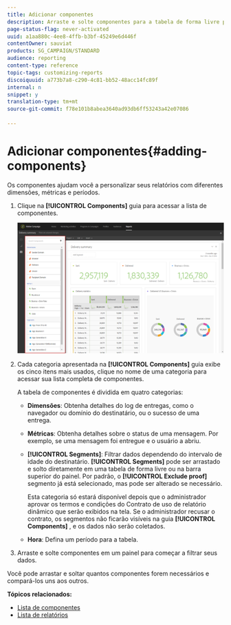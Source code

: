 ```yaml
---
title: Adicionar componentes
description: Arraste e solte componentes para a tabela de forma livre para começar a filtrar seus dados e criar seu relatório.
page-status-flag: never-activated
uuid: a1aa880c-4ee8-4ffb-b3bf-45249e6d446f
contentOwner: sauviat
products: SG_CAMPAIGN/STANDARD
audience: reporting
content-type: reference
topic-tags: customizing-reports
discoiquuid: a773b7a8-c290-4c81-bb52-48acc14fc89f
internal: n
snippet: y
translation-type: tm+mt
source-git-commit: f78e101b8abea3640ad93db6ff53243a42e07086

---
```



# Adicionar componentes{#adding-components}

Os componentes ajudam você a personalizar seus relatórios com diferentes dimensões, métricas e períodos.

1. Clique na **[!UICONTROL Components]** guia para acessar a lista de componentes.

   ![](assets/dynamic_report_components.png)

1. Cada categoria apresentada na **[!UICONTROL Components]** guia exibe os cinco itens mais usados, clique no nome de uma categoria para acessar sua lista completa de componentes.

   A tabela de componentes é dividida em quatro categorias:

   * **Dimensões**: Obtenha detalhes do log de entregas, como o navegador ou domínio do destinatário, ou o sucesso de uma entrega.
   * **Métricas**: Obtenha detalhes sobre o status de uma mensagem. Por exemplo, se uma mensagem foi entregue e o usuário a abriu.
   * **[!UICONTROL Segments]**: Filtrar dados dependendo do intervalo de idade do destinatário. **[!UICONTROL Segments]** pode ser arrastado e solto diretamente em uma tabela de forma livre ou na barra superior do painel. Por padrão, o **[!UICONTROL Exclude proof]** segmento já está selecionado, mas pode ser alterado se necessário.

      Esta categoria só estará disponível depois que o administrador aprovar os termos e condições do Contrato de uso de relatório dinâmico que serão exibidos na tela. Se o administrador recusar o contrato, os segmentos não ficarão visíveis na guia **[!UICONTROL Components]** , e os dados não serão coletados.

   * **Hora**: Defina um período para a tabela.

1. Arraste e solte componentes em um painel para começar a filtrar seus dados.

Você pode arrastar e soltar quantos componentes forem necessários e compará-los uns aos outros.

**Tópicos relacionados:**

* [Lista de componentes](../../reporting/using/list-of-components-.md)
* [Lista de relatórios](../../reporting/using/defining-the-report-period.md)

